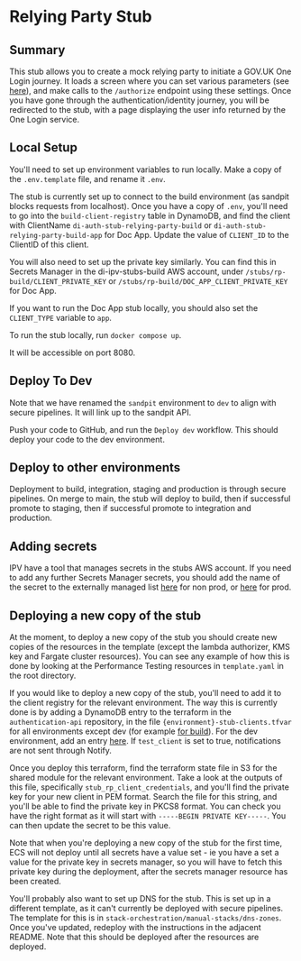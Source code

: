 # Relying Party Stub

## Summary
This stub allows you to create a mock relying party to initiate a GOV.UK One Login journey.
It loads a screen where you can set various parameters (see [here]("https://docs.sign-in.service.gov.uk/integrate-with-integration-environment/")), and make calls to the `/authorize` endpoint using these settings.
Once you have gone through the authentication/identity journey, you will be redirected to the stub, with a page
displaying the user info returned by the One Login service.

## Local Setup
You'll need to set up environment variables to run locally. Make a copy of the `.env.template` file, and rename it `.env`.

The stub is currently set up to connect to the build environment (as sandpit blocks requests from localhost). Once you 
have a copy of `.env`, you'll need to go into the `build-client-registry` table in DynamoDB, and find the client with ClientName `di-auth-stub-relying-party-build` or `di-auth-stub-relying-party-build-app` for Doc App.
Update the value of `CLIENT_ID` to the ClientID of this client.

You will also need to set up the private key similarly. You can find this in Secrets Manager in the di-ipv-stubs-build
AWS account, under `/stubs/rp-build/CLIENT_PRIVATE_KEY` or `/stubs/rp-build/DOC_APP_CLIENT_PRIVATE_KEY` for Doc App.

If you want to run the Doc App stub locally, you should also set the `CLIENT_TYPE` variable to `app`.

To run the stub locally, run `docker compose up`.

It will be accessible on port 8080.

## Deploy To Dev
Note that we have renamed the `sandpit` environment to `dev` to align with secure pipelines. It will link up to the sandpit API.

Push your code to GitHub, and run the `Deploy dev` workflow. This should deploy your code to the dev environment.

## Deploy to other environments
Deployment to build, integration, staging and production is through secure pipelines. On merge to main, the stub will
deploy to build, then if successful promote to staging, then if successful promote to integration and production.

## Adding secrets

IPV have a tool that manages secrets in the stubs AWS account. If you need to add any further Secrets Manager secrets, 
you should add the name of the secret to the externally managed list [here](https://github.com/govuk-one-login/ipv-stubs-common-infra/blob/main/utils/config-mgmt/app/configs/stubs.build.params.yaml) for non prod,
or [here](https://github.com/govuk-one-login/ipv-stubs-common-infra/blob/main/utils/config-mgmt/app/configs/stubs.production.params.yaml) for prod.

## Deploying a new copy of the stub

At the moment, to deploy a new copy of the stub you should create new copies of the resources in the template (except the lambda authorizer,
KMS key and Fargate cluster resources). You can see any example of how this is done by looking at the Performance Testing resources
in `template.yaml` in the root directory.

If you would like to deploy a new copy of the stub, you'll need to add it to the client registry for the relevant environment.
The way this is currently done is by adding a DynamoDB entry to the terraform in the `authentication-api` repository, in
the file `{environment}-stub-clients.tfvar` for all environments except dev (for example [for build](https://github.com/govuk-one-login/authentication-api/blob/2e2b4317f4cb0272f74473149aff730bbc844650/ci/terraform/shared/build-stub-clients.tfvars#L101)).
For the dev environment, add an entry [here](https://github.com/govuk-one-login/authentication-api/blob/7dfd3fdeed4cb9358c234d95ee0e0ea4852ca57d/ci/terraform/shared/sandpit.tfvars#L9). If `test_client` is set to true, notifications are not sent through Notify.

Once you deploy this terraform, find the terraform state file in S3 for the shared module for the relevant environment.
Take a look at the outputs of this file, specifically `stub_rp_client_credentials`, and you'll find the private key for
your new client in PEM format. Search the file for this string, and you'll be able to find the private key in PKCS8 format.
You can check you have the right format as it will start with `-----BEGIN PRIVATE KEY-----`. You can then update the secret to be this value.

Note that when you're deploying a new copy of the stub for the first time, ECS will not deploy until all secrets have a value set - 
ie you have a set a value for the private key in secrets manager, so you will have to fetch this private key during the deployment, after the
secrets manager resource has been created.

You'll probably also want to set up DNS for the stub. This is set up in a different template, as it can't currently be
deployed with secure pipelines. The template for this is in `stack-orchestration/manual-stacks/dns-zones`. Once you've
updated, redeploy with the instructions in the adjacent README. Note that this should be deployed after the resources
are deployed.
